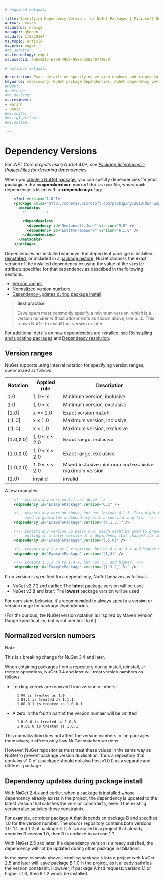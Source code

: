 ```yaml
---
# required metadata

title: Specifying Dependency Versions for NuGet Packages | Microsoft Docs
author: kraigb
ms.author: kraigb
manager: ghogen
ms.date: 1/5/20167
ms.topic: article
ms.prod: nuget
#ms.service:
ms.technology: nuget
ms.assetid: ae6c6212-67e9-4968-9585-e265407fd9c8

# optional metadata

description: Exact details on specifying version numbers and ranges for other packages upon which a NuGet package depends, and how dependencies are installed.
keywords: versioning, NuGet package dependencies, NuGet dependency versions, NuGet version numbers, NuGet package version, version ranges, version specifications, normalized version numbers
#ROBOTS:
#audience:
#ms.devlang:
ms.reviewer:
- karann
- unnir
#ms.suite:
#ms.tgt_pltfrm:
#ms.custom:

---
```

# Dependency Versions

*For .NET Core projects using NuGet 4.0+, see [Package References in Project Files](../consume-packages/package-references-in-project-files.md) for declaring dependencies.*

When you [create a NuGet package](../create-packages/creating-a-package.md), you can specify dependencies for your package in the **&lt;dependencies&gt;** node of the `.nuspec` file, where each dependency is listed with a **&lt;dependency&gt;** tag:

```xml
    <?xml version="1.0"?>
    <package xmlns="http://schemas.microsoft.com/packaging/2013/05/nuspec.xsd">
      <metadata>
        <!-- ... -->

        <dependencies>
          <dependency id="Newtonsoft.Json" version="9.0" />
          <dependency id="EntityFramework" version="6.1.0" />
        </dependencies>
      </metadata>
    </package>
```

Dependencies are installed whenever the dependent package is installed, [reinstalled](../consume-packages/reinstalling-and-updating-packages.md), or included in a [package restore](../consume-packages/package-restore.md). NuGet chooses the exact version of the installed dependency by using the value of the `version` attribute specified for that dependency as described in the following sections.

- [Version ranges](#version-ranges)
- [Normalized version numbers](#normalized-version-numbers)
- [Dependency updates during package install](#dependency-updates-during-package-install).

> **Best practice**
>
> Developers most commonly specify a minimum version, which is a version number without adornmants as shown above, like 6.1.0. This allows NuGet to install that version or later.


For additional details on how dependencies are installed, see [Reinstalling and updating packages](../consume-packages/reinstalling-and-updating-packages.md) and [Dependency resolution](../consume-packages/dependency-resolution.md).


## Version ranges

NuGet supports using interval notation for specifying version ranges, summarized as follows:

| Notation | Applied rule | Description |
|----------|--------------|-------------|
| 1.0 | 1.0 ≤ x | Minimum version, inclusive |
| 1.0 | 1.0 < x | Minimum version, exclusive |
| [1.0] | x == 1.0 | Exact version match |
| (,1.0] | x ≤ 1.0 | Maximum version, inclusive |
| (,1.0) | x < 1.0 | Maximum version, exclusive |
| [1.0,2.0] | 1.0 ≤ x ≤ 2.0 | Exact range, inclusive |
| (1.0,2.0) | 1.0 < x < 2.0 | Exact range, exclusive |
| [1.0,2.0) | 1.0 ≤ x < 2.0 | Mixed inclusive minimum and exclusive maximum version |
| (1.0)    | invalid | invalid |


A few examples:

```xml
    <!-- Accepts any version 6.1 and above -->
    <dependency id="ExamplePackage" version="6.1" />

    <!-- Accepts any version above, but not include 4.1.3. This might be
         used to guarantee a dependency with a specific bug fix. -->
    <dependency id="ExamplePackage" version="(4.1.3,)" />

    <!-- Accepts any version up below 5.x, which might be used to prevent
         pulling in a later version of a dependency that changed its interface. -->
    <dependency id="ExamplePackage" version="(,5.0)" />

    <!-- Accepts any 1.x or 2.x version, but no 0.x or 3.x and higher versions -->
    <dependency id="ExamplePackage" version="[1,3)" />

    <!-- Accepts 1.3.2 up to 1.4.x, but not 1.5 and higher. -->
    <dependency id="ExamplePackage" version="[1.3.2,1.5)" />
```


If no version is specified for a dependency, NuGet behaves as follows:

- NuGet v2.7.2 and earlier: The **latest** package version will be used
- NuGet v2.8 and later:  The **lowest** package version will be used

For consistent behavior, it's recommended to always specify a version or version range for package dependencies.

(For the curious, the NuGet version notation is inspired by Maven Version Range Specification, but is not identical to it.)

## Normalized version numbers

> [!Note]
> This is a breaking change for NuGet 3.4 and later.


When obtaining packages from a repository during install, reinstall, or restore operations, NuGet 3.4 and later will treat version numbers as follows:

- Leading zeroes are removed from version numbers:

        1.00 is treated as 1.0
        1.01.1 is treated as 1.1.1
        1.00.0.1 is treated as 1.0.0.1

- A zero in the fourth part of the version number will be omitted

        1.0.0.0 is treated as 1.0.0
        1.0.01.0 is treated as 1.0.1

This normalization does not affect the version numbers in the packages themselves; it affects only how NuGet matches versions.

However, NuGet repositories must treat these values in the same way as NuGet to prevent package version duplication. Thus a repository that contains v1.0 of a package should not also host v1.0.0 as a separate and different package.

## Dependency updates during package install

With NuGet 2.4.x and earlier, when a package is installed whose dependency already exists in the project, the dependency is updated to the latest version that satisfies the version constraints, even if the existing version also satisfies those constraints.

For example, consider package A that depends on package B and specifies 1.0 for the version number. The source repository contains both versions 1.0, 1.1, and 1.2 of package B. If A is installed in a project that already contains B version 1.0, then B is updated to version 1.2.

With NuGet 2.5 and later, if a dependency version is already satisfied, the dependency will not be updated during other package installations.

In the same example above, installing package A into a project with NuGet 2.5 and later will leave package B 1.0 in the project, as it already satisfies the version constraint. However, if package A had requests version 1.1 or higher of B, then B 1.2 would be installed.